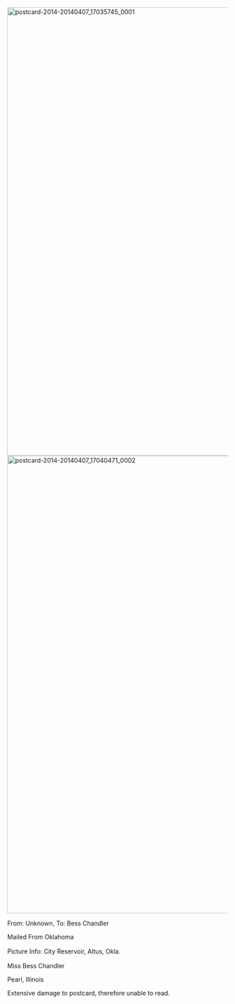 <html><body><a href="http://107.170.91.122/wp-content/uploads/2014/04/postcard-2014-20140407_17035745_0001.jpg"><img class="alignnone size-full wp-image-36" src="http://107.170.91.122/wp-content/uploads/2014/04/postcard-2014-20140407_17035745_0001.jpg" alt="postcard-2014-20140407_17035745_0001" width="1529" height="1022"></a> <a href="http://107.170.91.122/wp-content/uploads/2014/04/postcard-2014-20140407_17040471_0002.jpg"><img class="alignnone size-full wp-image-37" src="http://107.170.91.122/wp-content/uploads/2014/04/postcard-2014-20140407_17040471_0002.jpg" alt="postcard-2014-20140407_17040471_0002" width="1546" height="1043"></a>



From: Unknown, To: Bess Chandler

Mailed From Oklahoma

<span style="line-height: 1.5;">Picture Info: City Reservoir, Altus, Okla.</span>



Miss Bess Chandler

Pearl, Illinois



Extensive damage to postcard, therefore unable to read.



 </body></html>